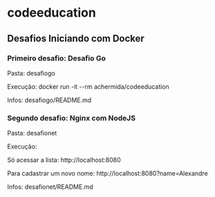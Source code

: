 # codeeducation

## Desafios Iniciando com Docker

### Primeiro desafio: Desafio Go

Pasta: desafiogo

Execução: docker run -it --rm achermida/codeeducation

Infos: desafiogo/README.md

### Segundo desafio: Nginx com NodeJS

Pasta: desafionet

Execução: 

Só acessar a lista: http://localhost:8080

Para cadastrar um novo nome: http://localhost:8080?name=Alexandre

Infos: desafionet/README.md
